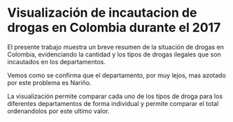 # Visualización de incautacion de drogas en Colombia durante el 2017

El presente trabajo muestra un breve resumen de la situación de drogas en Colombia, evidenciando la cantidad y los tipos de drogas ilegales que son incautados en los departamentos. 

Vemos como se confirma que el departamento, por muy lejos, mas azotado por este problema es Nariño.

La visualización permite comparar cada uno de los tipos de droga para los diferentes departamentos de forma individual y permite comparar el total ordenandolos por este ultimo valor.
